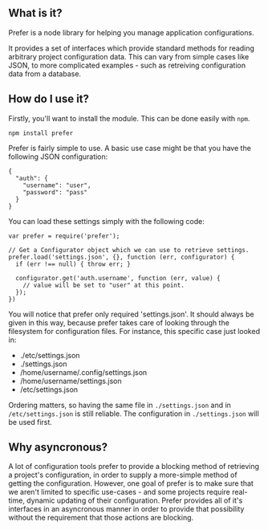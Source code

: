 What is it?
-----------

Prefer is a node library for helping you manage application configurations.

It provides a set of interfaces which provide standard methods for
reading arbitrary project configuration data. This can vary from simple cases
like JSON, to more complicated examples - such as retreiving configuration data
from a database.

How do I use it?
----------------

Firstly, you'll want to install the module. This can be done easily with `npm`.

    npm install prefer

Prefer is fairly simple to use. A basic use case might be that you have the
following JSON configuration:

    {
      "auth": {
        "username": "user",
        "password": "pass"
      }
    }

You can load these settings simply with the following code:

    var prefer = require('prefer');

    // Get a Configurator object which we can use to retrieve settings.
    prefer.load('settings.json', {}, function (err, configurator) {
      if (err !== null) { throw err; }

      configurator.get('auth.username', function (err, value) {
        // value will be set to "user" at this point.
      });
    })

You will notice that prefer only required 'settings.json'. It should always be
given in this way, because prefer takes care of looking through the filesystem
for configuration files. For instance, this specific case just looked in:

- ./etc/settings.json
- ./settings.json
- /home/username/.config/settings.json
- /home/username/settings.json
- /etc/settings.json

Ordering matters, so having the same file in `./settings.json` and in
`/etc/settings.json` is still reliable. The configuration in `./settings.json`
will be used first.

Why asyncronous?
----------------

A lot of configuration tools prefer to provide a blocking method of retrieving
a project's configuration, in order to supply a more-simple method of getting
the configuration. However, one goal of prefer is to make sure that we aren't
limited to specific use-cases - and some projects require real-time, dynamic
updating of their configuration. Prefer provides all of it's interfaces in an
asyncronous manner in order to provide that possibility without the requirement
that those actions are blocking.

